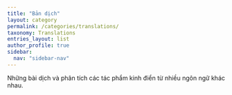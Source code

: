 ```yaml
---
title: "Bản dịch"
layout: category
permalink: /categories/translations/
taxonomy: Translations
entries_layout: list
author_profile: true
sidebar:
  nav: "sidebar-nav"
---
```


Những bài dịch và phân tích các tác phẩm kinh điển từ nhiều ngôn ngữ khác nhau.
